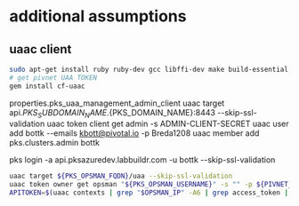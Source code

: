 # additional assumptions

## uaac client

```bash
sudo apt-get install ruby ruby-dev gcc libffi-dev make build-essential -y
# get pivnet UAA TOKEN
gem install cf-uaac
```



properties.pks_uaa_management_admin_client
uaac target api.${PKS_SUBDOMAIN_NAME}.${PKS_DOMAIN_NAME}:8443 --skip-ssl-validation
uaac token client get admin -s ADMIN-CLIENT-SECRET
uaac user add bottk --emails kbott@pivotal.io -p Breda1208
uaac member add pks.clusters.admin bottk

pks login -a api.pksazuredev.labbuildr.com -u bottk --skip-ssl-validation

```bash
uaac target ${PKS_OPSMAN_FQDN}/uaa --skip-ssl-validation
uaac token owner get opsman "${PKS_OPSMAN_USERNAME}" -s "" -p ${PIVNET_UAA_TOKEN}
APITOKEN=$(uaac contexts | grep "$OPSMAN_IP" -A6 | grep access_token | cut -d ':' -f  2 | cut -d ' ' -f 2)
```